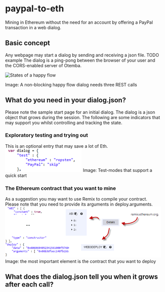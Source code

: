 ﻿# paypal-to-eth
Mining in Ethereum without the need for an account by offering a PayPal transaction in a web dialog.
## Basic concept
Any webpage may start a dialog by sending and receiving a json file. TODO example
The dialog is a ping-pong between the browser of your user and the CORS-enabled server of Otemba.

![States of a happy flow](![https://raw.githubusercontent.com/Otemba/paypal-to-eth/master/images/](https://raw.githubusercontent.com/Otemba/paypal-to-eth/master/images/testModes.png)statesWithText.png)

Image: A non-blocking happy flow dialog needs three REST calls
## What do you need in your dialog.json?
Please note the sample start page for an initial dialog. The dialog is a json object that grows during the session. The following are some indicators that may support you whilst controlling and tracking the state.
### Exploratory testing and trying out
This is an optional entry that may save a lot of Eth.
![Test Modes](https://raw.githubusercontent.com/Otemba/paypal-to-eth/master/images/testModes.png)
Image: Test-modes that support a quick start
### The Ethereum contract that you want to mine
As a suggestion you may want to use Remix to compile your contract. Please note that you need to provide its arguments in deploy.arguments.
	![The contract](https://raw.githubusercontent.com/Otemba/paypal-to-eth/master/images/theContract.png)
Image: the most important element is the contract that you want to deploy
## What does the dialog.json tell you when it grows after each call?


 

<!--stackedit_data:
eyJoaXN0b3J5IjpbLTkyMjMyNzc0LC0xMTYwNTM1NjMsMTc4MD
E2Njc1NCwyMjMyOTU1MiwtMTQ4NjMyMDMyMCwtNDEwMDAwNzIz
LC02MzY3NDA2ODIsMTUzODM2NDQ1NiwxMzc5NjkzNDk5LDc1NT
UyOTU1OF19
-->
